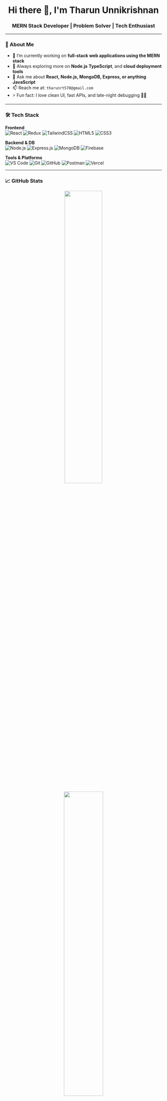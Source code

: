 <h1 align="center">Hi there 👋, I'm Tharun Unnikrishnan</h1>
<h3 align="center">MERN Stack Developer | Problem Solver | Tech Enthusiast</h3>

---

### 🚀 About Me

- 🔭 I’m currently working on **full-stack web applications using the MERN stack**
- 🌱 Always exploring more on **Node.js** **TypeScript**, and **cloud deployment tools**
- 💬 Ask me about **React, Node.js, MongoDB, Express, or anything JavaScript**
- 📫 Reach me at: `tharunrt570@gmail.com`
- ⚡ Fun fact: I love clean UI, fast APIs, and late-night debugging 🧑‍💻

---

### 🛠️ Tech Stack

**Frontend**  
![React](https://img.shields.io/badge/-React-61DAFB?style=flat&logo=react&logoColor=white)
![Redux](https://img.shields.io/badge/-Redux-764ABC?style=flat&logo=redux&logoColor=white)
![TailwindCSS](https://img.shields.io/badge/-TailwindCSS-38B2AC?style=flat&logo=tailwind-css&logoColor=white)
![HTML5](https://img.shields.io/badge/-HTML5-E34F26?style=flat&logo=html5&logoColor=white)
![CSS3](https://img.shields.io/badge/-CSS3-1572B6?style=flat&logo=css3&logoColor=white)

**Backend & DB**  
![Node.js](https://img.shields.io/badge/-Node.js-339933?style=flat&logo=node.js&logoColor=white)
![Express.js](https://img.shields.io/badge/-Express-000000?style=flat&logo=express&logoColor=white)
![MongoDB](https://img.shields.io/badge/-MongoDB-47A248?style=flat&logo=mongodb&logoColor=white)
![Firebase](https://img.shields.io/badge/-Firebase-FFCA28?style=flat&logo=firebase&logoColor=white)

**Tools & Platforms**  
![VS Code](https://img.shields.io/badge/-VSCode-007ACC?style=flat&logo=visual-studio-code&logoColor=white)
![Git](https://img.shields.io/badge/-Git-F05032?style=flat&logo=git&logoColor=white)
![GitHub](https://img.shields.io/badge/-GitHub-181717?style=flat&logo=github&logoColor=white)
![Postman](https://img.shields.io/badge/-Postman-FF6C37?style=flat&logo=postman&logoColor=white)
![Vercel](https://img.shields.io/badge/-Vercel-000?style=flat&logo=vercel&logoColor=white)

---

### 📈 GitHub Stats

<p align="center">
  <img src="https://github-readme-stats.vercel.app/api?username=Tharun075&show_icons=true&theme=tokyonight" width="49%" />
  
</p>

<p align="center">
  <img src="https://github-readme-stats.vercel.app/api/top-langs/?username=Tharun075&layout=compact&theme=tokyonight" width="50%" />
</p>

---

### 📫 Let's Connect

<p align="left">
  <a href="mailto:tharunrt570@example.com"><img src="https://img.shields.io/badge/Email-%23D14836.svg?style=flat&logo=gmail&logoColor=white"/></a>
  <a href="https://linkedin.com/in/tharun-unnikrishnan-b76595311"><img src="https://img.shields.io/badge/LinkedIn-%230077B5.svg?style=flat&logo=linkedin&logoColor=white"/></a>
  <a href="https://twitter.com/Tharun075"><img src="https://img.shields.io/badge/Twitter-%231DA1F2.svg?style=flat&logo=twitter&logoColor=white"/></a>
  <a href="https://github.com/Tharun075"><img src="https://img.shields.io/badge/GitHub-100000?style=flat&logo=github&logoColor=white"/></a>
</p>

---

⭐️ From [Tharun075](https://github.com/Tharun075)

